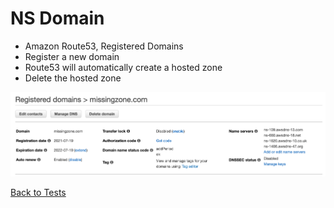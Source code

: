 # NS Domain
* Amazon Route53, Registered Domains
* Register a new domain
* Route53 will automatically create a hosted zone
* Delete the hosted zone

![Alt text](images/ns-domain.png?raw=true "Example DNS registration")

[Back to Tests](../tests.md)